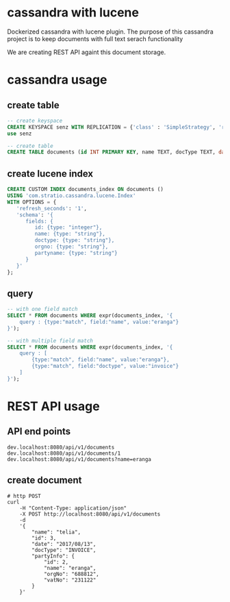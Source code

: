 # cassandra with lucene

Dockerized cassandra with lucene plugin. The purpose of this cassandra project 
is to keep documents with full text serach functionality  

We are creating REST API againt this document storage. 

# cassandra usage

## create table
```sql
-- create keyspace
CREATE KEYSPACE senz WITH REPLICATION = {'class' : 'SimpleStrategy', 'replication_factor': 3};
use senz

-- create table
CREATE TABLE documents (id INT PRIMARY KEY, name TEXT, docType TEXT, date TEXT, partyName TEXT, orgNo TEXT, vatNo TEXT);
```

## create lucene index

```sql
CREATE CUSTOM INDEX documents_index ON documents ()
USING 'com.stratio.cassandra.lucene.Index'
WITH OPTIONS = {
   'refresh_seconds': '1',
   'schema': '{
      fields: {
         id: {type: "integer"},
         name: {type: "string"},
         doctype: {type: "string"},
         orgno: {type: "string"},
         partyname: {type: "string"}
      }
   }'
};
```

## query
```sql
-- with one field match
SELECT * FROM documents WHERE expr(documents_index, '{
    query : {type:"match", field:"name", value:"eranga"}
}');

-- with multiple field match
SELECT * FROM documents WHERE expr(documents_index, '{
    query : [
        {type:"match", field:"name", value:"eranga"},
        {type:"match", field:"doctype", value:"invoice"}
    ]
}');
```

# REST API usage 

## API end points
```
dev.localhost:8080/api/v1/documents
dev.localhost:8080/api/v1/documents/1
dev.localhost:8080/api/v1/documents?name=eranga
```

## create document 
```
# http POST 
curl 
    -H "Content-Type: application/json" 
    -X POST http://localhost:8080/api/v1/documents 
    -d 
    '{
        "name": "telia",
        "id": 3,
        "date": "2017/08/13",
        "docType": "INVOICE",
        "partyInfo": {
            "id": 2,
            "name": "eranga",
            "orgNo": "688812",
            "vatNo": "231122"
        }
    }'
```

